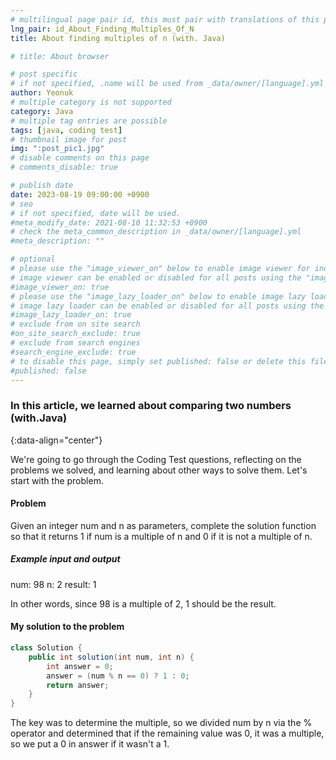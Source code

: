 ```yaml
---
# multilingual page pair id, this must pair with translations of this page. (This name must be unique)
lng_pair: id_About_Finding_Multiples_Of_N
title: About finding multiples of n (with. Java)

# title: About browser

# post specific
# if not specified, .name will be used from _data/owner/[language].yml
author: Yeonuk
# multiple category is not supported
category: Java
# multiple tag entries are possible
tags: [java, coding test]
# thumbnail image for post
img: ":post_pic1.jpg"
# disable comments on this page
# comments_disable: true

# publish date
date: 2023-08-19 09:00:00 +0900
# seo
# if not specified, date will be used.
#meta_modify_date: 2021-08-10 11:32:53 +0900
# check the meta_common_description in _data/owner/[language].yml
#meta_description: ""

# optional
# please use the "image_viewer_on" below to enable image viewer for individual pages or posts (_posts/ or [language]/_posts folders).
# image viewer can be enabled or disabled for all posts using the "image_viewer_posts: true" setting in _data/conf/main.yml.
#image_viewer_on: true
# please use the "image_lazy_loader_on" below to enable image lazy loader for individual pages or posts (_posts/ or [language]/_posts folders).
# image lazy loader can be enabled or disabled for all posts using the "image_lazy_loader_posts: true" setting in _data/conf/main.yml.
#image_lazy_loader_on: true
# exclude from on site search
#on_site_search_exclude: true
# exclude from search engines
#search_engine_exclude: true
# to disable this page, simply set published: false or delete this file
#published: false
---
```


<!-- outline-start -->

### In this article, we learned about comparing two numbers (with.Java)

{:data-align="center"}

<!-- outline-end -->

We're going to go through the Coding Test questions, reflecting on the problems we solved, and learning about other ways to solve them.
Let's start with the problem.

#### Problem

Given an integer num and n as parameters, complete the solution function so that it returns 1 if num is a multiple of n and 0 if it is not a multiple of n.

##### Example input and output

num: 98
n: 2
result: 1

In other words, since 98 is a multiple of 2, 1 should be the result.

#### My solution to the problem

```java
class Solution {
    public int solution(int num, int n) {
        int answer = 0;
        answer = (num % n == 0) ? 1 : 0;
        return answer;
    }
}
```

The key was to determine the multiple, so we divided num by n via the % operator and determined that if the remaining value was 0, it was a multiple, so we put a 0 in answer if it wasn't a 1.
